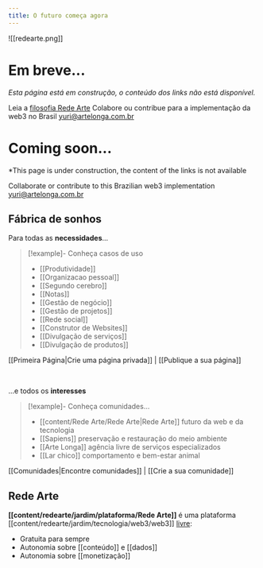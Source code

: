 ```yaml
---
title: O futuro começa agora
---
```

![[redearte.png]]

# Em breve...
*Esta página está em construção, o conteúdo dos links não está disponível.*

Leia a [filosofia Rede Arte](https://artelonga.github.io/redearte/RedeArte/jardim/filosofia/filosofia-rede-arte)
Colabore ou contribue para a implementação da web3 no Brasil 
yuri@artelonga.com.br

# Coming soon...
*This page is under construction, the content of the links is not available

Collaborate or contribute to this Brazilian web3 implementation 
yuri@artelonga.com.br


## Fábrica de sonhos

Para todas as **necessidades**...

 > [!example]- Conheça casos de uso
> * [[Produtividade]]
> * [[Organizacao pessoal]]
> * [[Segundo cerebro]]
> * [[Notas]]
> * [[Gestão de negócio]]
> * [[Gestão de projetos]]
> * [[Rede social]]
> * [[Construtor de Websites]]
> * [[Divulgação de serviços]]
> * [[Divulgação de produtos]]

[[Primeira Página|Crie uma página privada]] |  [[Publique a sua página]]

<br/>

...e todos os **interesses**

> [!example]- Conheça comunidades...
> * [[content/Rede Arte/Rede Arte|Rede Arte]] futuro da web e da tecnologia
> * [[Sapiens]] preservação e restauração do meio ambiente
> * [[Arte Longa]] agência livre de serviços especializados
> * [[Lar chico]] comportamento e bem-estar animal

[[Comunidades|Encontre comunidades]] | [[Crie a sua comunidade]]

## Rede Arte 

**[[content/redearte/jardim/plataforma/Rede Arte]]** é uma plataforma [[content/redearte/jardim/tecnologia/web3/web3]] [livre](https://artelonga.github.io/redearte/RedeArte/jardim/filosofia/filosofia-rede-arte):

* Gratuita para sempre
* Autonomia sobre [[conteúdo]] e [[dados]]
* Autonomia sobre [[monetização]]
